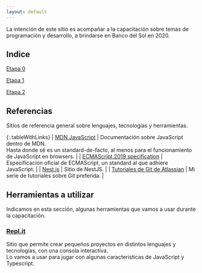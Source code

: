 ```yaml
---
layout: default
---
```


La intención de este sitio es acompañar a la capacitación sobre temas de programación y desarrollo, a brindarse en Banco del Sol en 2020.

## Indice
[Etapa 0](./etapa-0-index)

[Etapa 1](./etapa-1-index)

[Etapa 2](./etapa-2-index)


## Referencias
Sitios de referencia general sobre lenguajes, tecnologías y herramientas.


{:.tableWithLinks}
| [MDN JavaScript](https://developer.mozilla.org/en-US/docs/Web/JavaScript) | Documentación sobre JavaScript dentro de MDN. <br/> Hasta donde sé es un standard-de-facto, al menos para el funcionamiento de JavaScript en browsers. |
| [ECMAScript 2019 specification](https://www.ecma-international.org/ecma-262/10.0/index.html) | Especificación oficial de ECMAScript, un standard al que adhiere JavaScript. |
| [Nest.js](https://nestjs.com/) | Sitio de NestJS. |
| [Tutoriales de Git de Atlassian](https://www.atlassian.com/git/tutorials) | Mi serie de tutoriales sobre Git preferida. |



## Herramientas a utilizar
Indicamos en esta sección, algunas herramientas que vamos a usar durante la capacitación.

### [Repl.it](https://repl.it/)
Sitio que permite crear pequeños proyectos en distintos lenguajes y tecnologías, con una consola interactiva.  
Lo vamos a usar para jugar con algunas características de JavaScript y Typescript.
